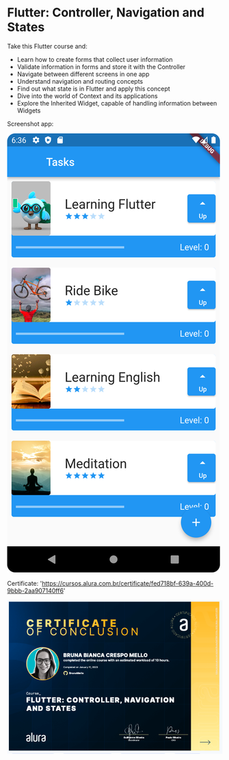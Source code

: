 <h1>Flutter: Controller, Navigation and States</h1>

Take this Flutter course and:

- Learn how to create forms that collect user information
- Validate information in forms and store it with the Controller
- Navigate between different screens in one app
- Understand navigation and routing concepts
- Find out what state is in Flutter and apply this concept
- Dive into the world of Context and its applications
- Explore the Inherited Widget, capable of handling information between Widgets

Screenshot app:

<img src="app.png" alt="app">

Certificate: 'https://cursos.alura.com.br/certificate/fed718bf-639a-400d-9bbb-2aa907140ff6'

<img src="cert.png" alt="certificate">